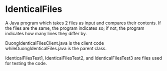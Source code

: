 # IdenticalFiles
A Java program which takes 2 files as input and compares their contents. If the files are the same, the program indicates so; if not, the program indicates how many lines they differ by.

DuongIdenticalFilesClient.java is the client code whileDuongIdenticalFiles.java is the parent class. 

IdenticalFilesTest1, IdenticalFilesTest2, and IdenticalFilesTest3 are files used for testing the code.
